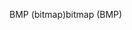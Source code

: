<span data-ttu-id="fb1c8-101">BMP (bitmap)</span><span class="sxs-lookup"><span data-stu-id="fb1c8-101">bitmap (BMP)</span></span>